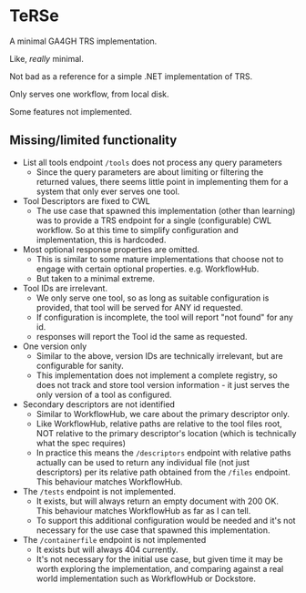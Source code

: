 # TeRSe

A minimal GA4GH TRS implementation.

Like, _really_ minimal.

Not bad as a reference for a simple .NET implementation of TRS.

Only serves one workflow, from local disk.

Some features not implemented.

## Missing/limited functionality

- List all tools endpoint `/tools` does not process any query parameters
    - Since the query parameters are about limiting or filtering the returned values, there seems little point in implementing them for a system that only ever serves one tool.
- Tool Descriptors are fixed to CWL
    - The use case that spawned this implementation (other than learning) was to provide a TRS endpoint for a single (configurable) CWL workflow. So at this time to simplify configuration and implementation, this is hardcoded.
- Most optional response properties are omitted.
    - This is similar to some mature implementations that choose not to engage with certain optional properties. e.g. WorkflowHub.
    - But taken to a minimal extreme.
- Tool IDs are irrelevant.
    - We only serve one tool, so as long as suitable configuration is provided, that tool will be served for ANY id requested.
    - If configuration is incomplete, the tool will report "not found" for any id.
    - responses will report the Tool id the same as requested.
- One version only
    - Similar to the above, version IDs are technically irrelevant, but are configurable for sanity.
    - This implementation does not implement a complete registry, so does not track and store tool version information - it just serves the only version of a tool as configured.
- Secondary descriptors are not identified
    - Similar to WorkflowHub, we care about the primary descriptor only.
    - Like WorkflowHub, relative paths are relative to the tool files root, NOT relative to the primary descriptor's location (which is technically what the spec requires)
    - In practice this means the `/descriptors` endpoint with relative paths actually can be used to return any individual file (not just descriptors) per its relative path obtained from the `/files` endpoint. This behaviour matches WorkflowHub.
- The `/tests` endpoint is not implemented.
    - It exists, but will always return an empty document with 200 OK. This behaviour matches WorkflowHub as far as I can tell.
    - To support this additional configuration would be needed and it's not necessary for the use case that spawned this implementation.
- The `/containerfile` endpoint is not implemented
    - It exists but will always 404 currently.
    - It's not necessary for the initial use case, but given time it may be worth exploring the implementation, and comparing against a real world implementation such as WorkflowHub or Dockstore.
